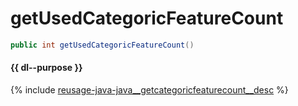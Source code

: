 # getUsedCategoricFeatureCount

```java
public int getUsedCategoricFeatureCount()
```

#### {{ dl--purpose }}

{% include [reusage-java-java__getcategoricfeaturecount__desc](../_includes/work_src/reusage-java/java__getcategoricfeaturecount__desc.md) %}

